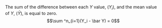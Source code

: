 The sum of the difference between each $Y$ value, $(Y_i)$, and the mean value of $Y$, $(\bar Y)$, is equal to zero.
$$\sum ^n_{i=1}(Y_i - \bar Y) = 0$$

